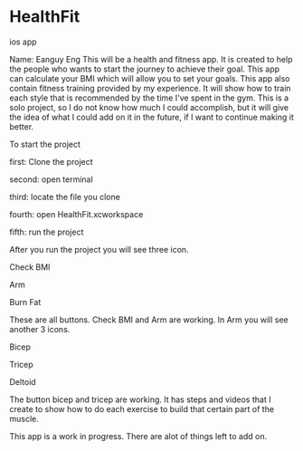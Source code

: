 # HealthFit
ios app 

Name: Eanguy Eng
This will be a health and fitness app.
It is created to help the people who wants to start the journey to achieve their goal.
This app can calculate your BMI which will allow you to set your goals.
This app also contain fitness training provided by my experience.
It will show how to train each style that is recommended by the time I've spent in the gym.
This is a solo project, so I do not know how much I could accomplish, but it will give the idea
of what I could add on it in the future, if I want to continue making it better.

To start the project

first: Clone the project 

second: open terminal

third: locate the file you clone

fourth: open HealthFit.xcworkspace

fifth: run the project

After you run the project you will see three icon. 

Check BMI

Arm

Burn Fat

These are all buttons. Check BMI and Arm are working. In Arm you will see another 3 icons.

Bicep

Tricep

Deltoid

The button bicep and tricep are working. It has steps and videos that I create to show how to
do each exercise to build that certain part of the muscle.

This app is a work in progress. There are alot of things left to add on.

